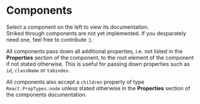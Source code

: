 # Components

Select a component on the left to view its documentation.<br>
Striked through components are not yet implemented. If you desparately need one,
feel free to contribute :).

All components pass down all additional properties, i.e. not listed in the **Properties**
section of the component, to the root element of the component if not stated otherwise.
This is useful for passing down properties such as `id`, `className` or `tabindex`.

All components also accept a `children` property of type `React.PropTypes.node` unless
stated otherwise in the **Properties** section of the components documentation.

